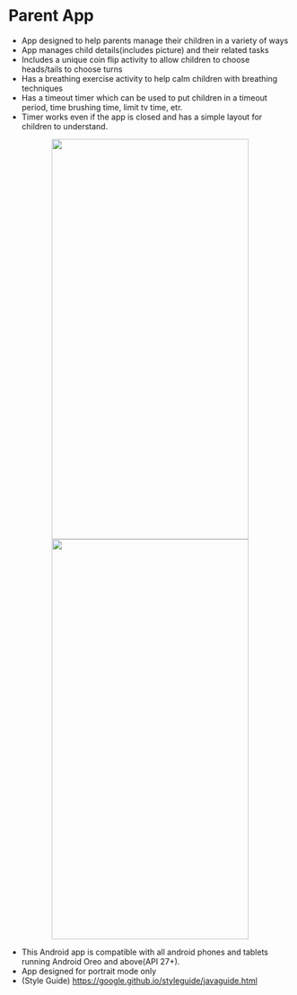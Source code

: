 # Parent App
- App designed to help parents manage their children in a variety of ways
- App manages child details(includes picture) and their related tasks
- Includes a unique coin flip activity to allow children to choose heads/tails to choose turns
- Has a breathing exercise activity to help calm children with breathing techniques
- Has a timeout timer which can be used to put children in a timeout period, time brushing time, limit tv time, etr.
- Timer works even if the app is closed and has a simple layout for children to understand.

<p float="center" align="center">
  <img src="https://user-images.githubusercontent.com/76246845/148919559-6f06b5ef-4117-4731-9c22-e434cba111a0.png" width="351" height="713"/>
  <img src="https://user-images.githubusercontent.com/76246845/148919542-162af4f4-1907-446d-b863-2fa0a4c0cd7f.png" width="351" height="713"/> 
</p>
                                                                                                                                  
- This Android app is compatible with all android phones and tablets running Android Oreo and above(API 27+).
- App designed for portrait mode only
- (Style Guide) https://google.github.io/styleguide/javaguide.html

